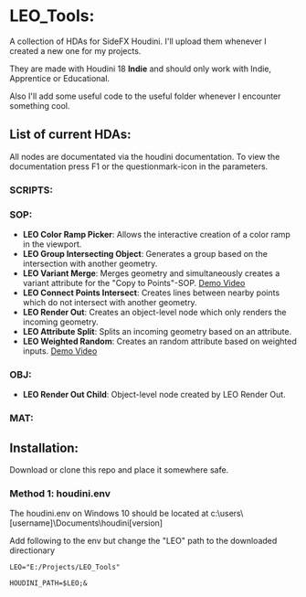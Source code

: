 # LEO_Tools:
A collection of HDAs for SideFX Houdini.
I'll upload them whenever I created a new one for my projects.

They are made with Houdini 18 **Indie** and should only work with Indie, Apprentice or Educational.

Also I'll add some useful code to the useful folder whenever I encounter something cool.

## List of current HDAs:
All nodes are documentated via the houdini documentation. To view the documentation press F1 or the questionmark-icon in the parameters.

### SCRIPTS:

### SOP:
* **LEO Color Ramp Picker**: Allows the interactive creation of a color ramp in the viewport.
* **LEO Group Intersecting Object**: Generates a group based on the intersection with another geometry.
* **LEO Variant Merge**: Merges geometry and simultaneously creates a variant attribute for the "Copy to Points"-SOP. [Demo Video](https://vimeo.com/448293988)
* **LEO Connect Points Intersect**: Creates lines between nearby points which do not intersect with another geometry.
* **LEO Render Out**: Creates an object-level node which only renders the incoming geometry.
* **LEO Attribute Split**: Splits an incoming geometry based on an attribute.
* **LEO Weighted Random**: Creates an random attribute based on weighted inputs. [Demo Video](https://vimeo.com/448293988)

### OBJ:
* **LEO Render Out Child**: Object-level node created by LEO Render Out.

### MAT:

## Installation:
Download or clone this repo and place it somewhere safe.

### Method 1: houdini.env
The houdini.env on Windows 10 should be located at c:\users\\[username]\Documents\houdini[version]

Add following to the env but change the "LEO" path to the downloaded directionary

```
LEO="E:/Projects/LEO_Tools"

HOUDINI_PATH=$LEO;&
```
